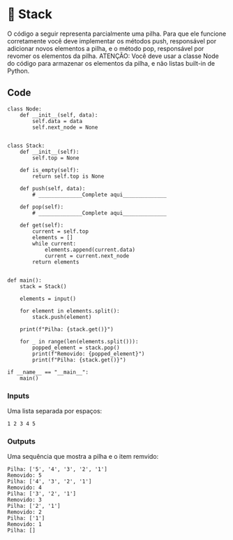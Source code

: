 # 🔋 Stack
O código a seguir representa parcialmente uma pilha. Para que ele funcione corretamente você deve implementar os métodos push, responsável por adicionar novos elementos a pilha, e o método pop, responsável por revomer os elementos da pilha. ATENÇÃO: Você deve usar a classe Node do código para armazenar os elementos da pilha, e não listas built-in de Python.

## Code
```
class Node:
    def __init__(self, data):
        self.data = data
        self.next_node = None


class Stack:
    def __init__(self):
        self.top = None

    def is_empty(self):
        return self.top is None

    def push(self, data):
        # ______________Complete aqui______________

    def pop(self):
        # ______________Complete aqui______________

    def get(self):
        current = self.top
        elements = []
        while current:
            elements.append(current.data)
            current = current.next_node
        return elements


def main():
    stack = Stack()

    elements = input()

    for element in elements.split():
        stack.push(element)

    print(f"Pilha: {stack.get()}")

    for _ in range(len(elements.split())):
        popped_element = stack.pop()
        print(f"Removido: {popped_element}")
        print(f"Pilha: {stack.get()}")

if __name__ == "__main__":
    main()
```

### Inputs
Uma lista separada por espaços:
```
1 2 3 4 5
```

### Outputs
Uma sequência que mostra a pilha e o item remvido:
```
Pilha: ['5', '4', '3', '2', '1']
Removido: 5
Pilha: ['4', '3', '2', '1']
Removido: 4
Pilha: ['3', '2', '1']
Removido: 3
Pilha: ['2', '1']
Removido: 2
Pilha: ['1']
Removido: 1
Pilha: []
```
